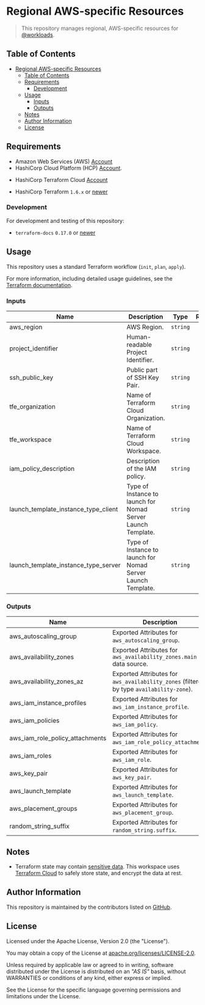 # Regional AWS-specific Resources

> This repository manages regional, AWS-specific resources for [@workloads](https://github.com/workloads).

## Table of Contents

<!-- TOC -->
* [Regional AWS-specific Resources](#regional-aws-specific-resources)
  * [Table of Contents](#table-of-contents)
  * [Requirements](#requirements)
    * [Development](#development)
  * [Usage](#usage)
    * [Inputs](#inputs)
    * [Outputs](#outputs)
  * [Notes](#notes)
  * [Author Information](#author-information)
  * [License](#license)
<!-- TOC -->

## Requirements

- Amazon Web Services (AWS) [Account](https://aws.amazon.com/account/)
- HashiCorp Cloud Platform (HCP) [Account](https://portal.cloud.hashicorp.com/sign-in).
* HashiCorp Terraform Cloud [Account](https://app.terraform.io/session)
- HashiCorp Terraform `1.6.x` or [newer](https://developer.hashicorp.com/terraform/downloads)

### Development

For development and testing of this repository:

- `terraform-docs` `0.17.0` or [newer](https://terraform-docs.io/user-guide/installation/)

## Usage

This repository uses a standard Terraform workflow (`init`, `plan`, `apply`).

For more information, including detailed usage guidelines, see the [Terraform documentation](https://developer.hashicorp.com/terraform/cli/commands).

<!-- BEGIN_TF_DOCS -->
### Inputs

| Name | Description | Type | Required |
|------|-------------|------|:--------:|
| aws_region | AWS Region. | `string` | yes |
| project_identifier | Human-readable Project Identifier. | `string` | yes |
| ssh_public_key | Public part of SSH Key Pair. | `string` | yes |
| tfe_organization | Name of Terraform Cloud Organization. | `string` | yes |
| tfe_workspace | Name of Terraform Cloud Workspace. | `string` | yes |
| iam_policy_description | Description of the IAM policy. | `string` | no |
| launch_template_instance_type_client | Type of Instance to launch for Nomad Server Launch Template. | `string` | no |
| launch_template_instance_type_server | Type of Instance to launch for Nomad Server Launch Template. | `string` | no |

### Outputs

| Name | Description |
|------|-------------|
| aws_autoscaling_group | Exported Attributes for `aws_autoscaling_group`. |
| aws_availability_zones | Exported Attributes for `aws_availability_zones.main` data source. |
| aws_availability_zones_az | Exported Attributes for `aws_availability_zones` (filtered by type `availability-zone`). |
| aws_iam_instance_profiles | Exported Attributes for `aws_iam_instance_profile`. |
| aws_iam_policies | Exported Attributes for `aws_iam_policy`. |
| aws_iam_role_policy_attachments | Exported Attributes for `aws_iam_role_policy_attachment`. |
| aws_iam_roles | Exported Attributes for `aws_iam_role`. |
| aws_key_pair | Exported Attributes for `aws_key_pair`. |
| aws_launch_template | Exported Attributes for `aws_launch_template`. |
| aws_placement_groups | Exported Attributes for `aws_placement_group`. |
| random_string_suffix | Exported Attributes for `random_string.suffix`. |
<!-- END_TF_DOCS -->

## Notes

* Terraform state may contain [sensitive data](https://developer.hashicorp.com/terraform/language/state/sensitive-data). This workspace uses [Terraform Cloud](https://developer.hashicorp.com/terraform/cloud-docs) to safely store state, and encrypt the data at rest.

## Author Information

This repository is maintained by the contributors listed on [GitHub](https://github.com/workloads/regional-aws-deployment/graphs/contributors).

## License

Licensed under the Apache License, Version 2.0 (the "License").

You may obtain a copy of the License at [apache.org/licenses/LICENSE-2.0](http://www.apache.org/licenses/LICENSE-2.0).

Unless required by applicable law or agreed to in writing, software distributed under the License is distributed on an _"AS IS"_ basis, without WARRANTIES or conditions of any kind, either express or implied.

See the License for the specific language governing permissions and limitations under the License.
